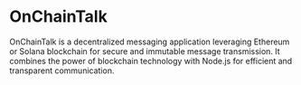 # OnChainTalk
OnChainTalk is a decentralized messaging application leveraging Ethereum or Solana blockchain for secure and immutable message transmission. It combines the power of blockchain technology with Node.js for efficient and transparent communication.

